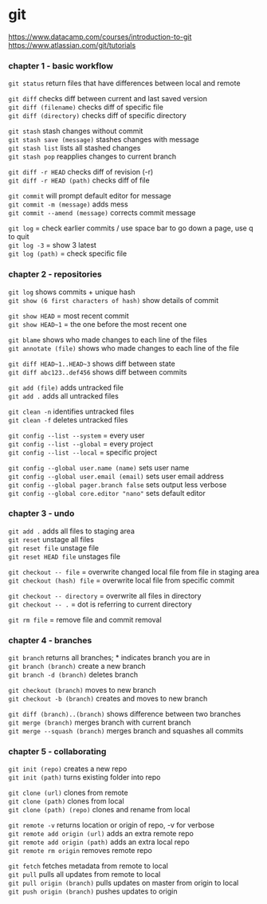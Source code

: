 # git

https://www.datacamp.com/courses/introduction-to-git  
https://www.atlassian.com/git/tutorials  

### chapter 1 - basic workflow

`git status` return files that have differences between local and remote  

`git diff` checks diff between current and last saved version  
`git diff (filename)` checks diff of specific file  
`git diff (directory)` checks diff of specific directory  

`git stash` stash changes without commit  
`git stash save (message)` stashes changes with message  
`git stash list` lists all stashed changes  
`git stash pop` reapplies changes to current branch  

`git diff -r HEAD` checks diff of revision (-r)  
`git diff -r HEAD (path)` checks diff of file  

`git commit` will prompt default editor for message  
`git commit -m (message)`  adds mess  
`git commit --amend (message)` corrects commit message  

`git log` = check earlier commits / use space bar to go down a page, use q to quit  
`git log -3` = show 3 latest  
`git log (path)` = check specific file

### chapter 2 - repositories

`git log` shows commits + unique hash  
`git show (6 first characters of hash)` show details of commit  

`git show HEAD` = most recent commit  
`git show HEAD~1` = the one before the most recent one  

`git blame` shows who made changes to each line of the files  
`git annotate (file)` shows who made changes to each line of the file  

`git diff HEAD~1..HEAD~3` shows diff between state  
`git diff abc123..def456` shows diff between commits  

`git add (file)` adds untracked file  
`git add .` adds all untracked files  

`git clean -n` identifies untracked files  
`git clean -f` deletes untracked files  

`git config --list --system` = every user  
`git config --list --global` = every project  
`git config --list --local` = specific project  

`git config --global user.name (name)` sets user name  
`git config --global user.email (email)` sets user email address  
`git config --global pager.branch false` sets output less verbose  
`git config --global core.editor "nano"` sets default editor  

### chapter 3 - undo

`git add .` adds all files to staging area  
`git reset` unstage all files  
`git reset file` unstage file  
`git reset HEAD file` unstages file  

`git checkout -- file` = overwrite changed local file from file in staging area  
`git checkout (hash) file` = overwrite local file from specific commit

`git checkout -- directory` = overwrite all files in directory  
`git checkout -- .` = dot is referring to current directory  

`git rm file` = remove file and commit removal  

### chapter 4 - branches

`git branch` returns all branches; * indicates branch you are in  
`git branch (branch)` create a new branch  
`git branch -d (branch)` deletes branch  

`git checkout (branch)` moves to new branch  
`git checkout -b (branch)` creates and moves to new branch  

`git diff (branch)..(branch)` shows difference between two branches  
`git merge (branch)` merges branch with current branch    
`git merge --squash (branch)` merges branch and squashes all commits  

### chapter 5 - collaborating

`git init (repo)` creates a new repo  
`git init (path)` turns existing folder into repo  

`git clone (url)` clones from remote  
`git clone (path)` clones from local  
`git clone (path) (repo)` clones and rename from local  

`git remote -v` returns location or origin of repo, -v for verbose  
`git remote add origin (url)` adds an extra remote repo  
`git remote add origin (path)` adds an extra local repo  
`git remote rm origin` removes remote repo  

`git fetch` fetches metadata from remote to local  
`git pull` pulls all updates from remote to local  
`git pull origin (branch)` pulls updates on master from origin to local  
`git push origin (branch)` pushes updates to origin  
